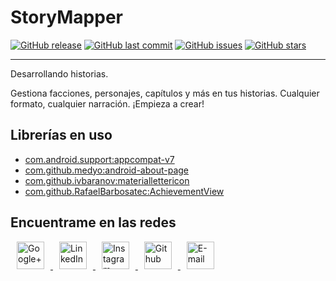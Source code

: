 # StoryMapper
[![GitHub release](https://img.shields.io/github/release/Beelzenef/storyMapper.svg)]()
[![GitHub last commit](https://img.shields.io/github/last-commit/Beelzenef/storyMapper.svg)]()
[![GitHub issues](https://img.shields.io/github/issues/Beelzenef/storyMapper.svg)]()
[![GitHub stars](https://img.shields.io/github/stars/Beelzenef/storyMapper.svg)]()

---

Desarrollando historias.

Gestiona facciones, personajes, capítulos y más en tus historias. Cualquier formato, cualquier narración. ¡Empieza a crear!

## Librerías en uso

* [com.android.support:appcompat-v7](https://developer.android.com/topic/libraries/support-library/packages.html#v7-appcompat)
* [com.github.medyo:android-about-page](https://github.com/medyo/android-about-page)
* [com.github.ivbaranov:materiallettericon](https://github.com/IvBaranov/MaterialLetterIcon)
* [com.github.RafaelBarbosatec:AchievementView](https://github.com/RafaelBarbosatec/AchievementView)

## Encuentrame en las redes

<a href="https://plus.google.com/105745322088370594581" target="_blank">
  <img src="https://s20.postimg.org/59xees8vt/google_plus.png" alt="Google+" witdh="44" height="44" hspace="10">
</a>
<a href="https://www.linkedin.com/in/elena-guzman-blanco/" target="_blank">
  <img src="https://s20.postimg.org/vxoeax4ah/linkedin.png" alt="LinkedIn" witdh="44" height="44" hspace="10">
</a>
<a href="https://www.instagram.com/beelzenef_/" target="_blank">
  <img src="https://s20.postimg.org/lyyuap5h5/instagram.png" alt="Instagram" witdh="44" height="44" hspace="10">
</a>
<a href="https://github.com/Beelzenef" target="_blank">
  <img src="https://s20.postimg.org/jf37glhx5/github.png" alt="Github" witdh="44" height="44" hspace="10">
</a>
<a href="mailto:elena.guzbla@gmail.com" target="_blank" >
  <img src="https://s20.postimg.org/slli3vn5l/email.png" alt="E-mail" witdh="44" height="44" hspace="10">
</a>


